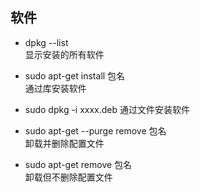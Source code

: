## 软件

- dpkg --list  
显示安装的所有软件

- sudo apt-get  install 包名  
通过库安装软件

- sudo dpkg -i xxxx.deb
通过文件安装软件

- sudo apt-get --purge remove 包名  
卸载并删除配置文件

- sudo apt-get remove 包名  
卸载但不删除配置文件

